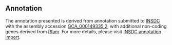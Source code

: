 

Annotation
----------

The annotation presented is derived from annotation submitted to
[INSDC](http://www.insdc.org) with the assembly accession
[GCA\_000149335.2](http://www.ebi.ac.uk/ena/data/view/GCA_000149335.2),
with additional non-coding genes derived from
[Rfam](http://rfam.xfam.org/). For more details, please visit [INSDC
annotation
import](http://ensemblgenomes.org/info/data/insdc_annotation).
